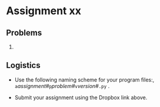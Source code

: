 # Assignment xx

## Problems

1.  

## Logistics

-   Use the following naming scheme for your program files:,
    `a`*assignment#*`p`*problem#*`v`*version#*`.py` .

-   Submit your assignment using the Dropbox link above.
